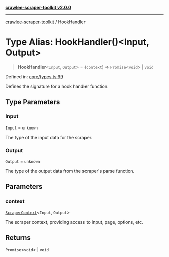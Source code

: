 [**crawlee-scraper-toolkit v2.0.0**](../README.md)

***

[crawlee-scraper-toolkit](../globals.md) / HookHandler

# Type Alias: HookHandler()\<Input, Output\>

> **HookHandler**\<`Input`, `Output`\> = (`context`) => `Promise`\<`void`\> \| `void`

Defined in: [core/types.ts:99](https://github.com/devalexanderdaza/crawlee-scraper-toolkit/blob/main/src/core/types.ts#L99)

Defines the signature for a hook handler function.

## Type Parameters

### Input

`Input` = `unknown`

The type of the input data for the scraper.

### Output

`Output` = `unknown`

The type of the output data from the scraper's parse function.

## Parameters

### context

[`ScraperContext`](../interfaces/ScraperContext.md)\<`Input`, `Output`\>

The scraper context, providing access to input, page, options, etc.

## Returns

`Promise`\<`void`\> \| `void`
